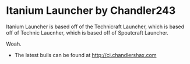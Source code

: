 Itanium Launcher by Chandler243
==================================================================
Itanium Launcher is based off of the Technicraft Launcher, which is based off of Technic Laucnher, which is based off of Spoutcraft Launcher.

Woah.

- The latest buils can be found at http://ci.chandlershax.com

